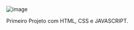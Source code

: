 ![image](https://github.com/PereiraX43/Calculadora-IMC/assets/130169286/24e0b3f1-2c61-4882-88a6-43ff808a7f9b)
















Primeiro Projeto com HTML, CSS e JAVASCRIPT.
